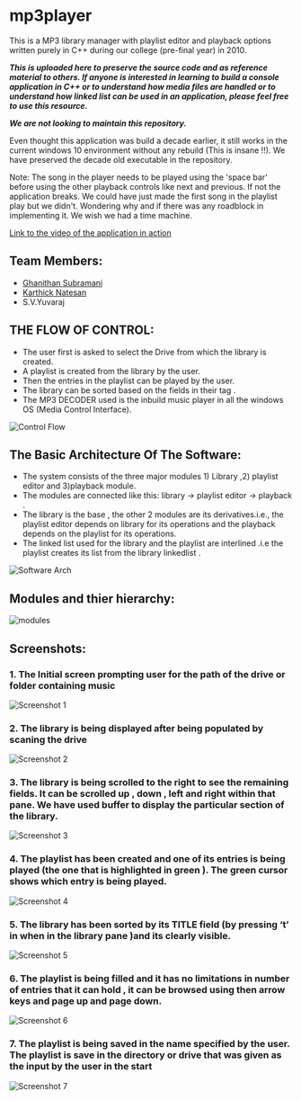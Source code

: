 # mp3player

This is a MP3 library manager with playlist editor and playback options written purely in C++ during our college (pre-final year) in 2010.

***This is uploaded here to preserve the source code and as reference material to others. If anyone is interested in learning to build a console application in C++ or to understand how media files are handled or to understand how linked list can be used in an application, please feel free to use this resource.***

***We are not looking to maintain this repository.***

Even thought this application was build a decade earlier, it still works in the current windows 10 environment without any rebuild (This is insane !!). We have preserved the decade old executable in the repository.

Note: The song in the player needs to be played using the 'space bar' before using the other playback controls like next and previous. If not the application breaks. We could have just made the first song in the playlist play but we didn't. Wondering why and if there was any roadblock in implementing it. We wish we had a time machine.

[Link to the video of the application in action](https://www.linkedin.com/posts/ghanithan-subramani-4b707aa0_internship-project-github-activity-6957022900507865088-nHJS?utm_source=linkedin_share&utm_medium=member_desktop_web)


## Team Members:
- [Ghanithan Subramani](https://www.linkedin.com/in/ghanithan-subramani-4b707aa0/)
- [Karthick Natesan](https://www.linkedin.com/in/karthick-natesan-660545a0/)
- S.V.Yuvaraj

## THE FLOW OF CONTROL:
- The user first is asked to select the Drive from which the library is created.
- A playlist is created from the library by the user.
- Then  the entries in the playlist can be played by the user. 
- The library can be sorted based on the fields in their tag .
- The MP3 DECODER used is the inbuild music player in all the windows OS (Media Control Interface).

![Control Flow](/doc/pics/controlFlow.png)

## The Basic Architecture Of The Software:
- The system consists of the three major modules 1) Library ,2) playlist editor and 3)playback module.
- The modules are connected like this:  library -> playlist editor -> playback .
- The library is the base , the other 2 modules are its derivatives.i.e., the  playlist editor depends on library for its operations and the playback depends on the playlist for its operations.
- The linked list used for the library and the playlist are interlined .i.e the playlist creates its list from the library linkedlist .

![Software Arch](/doc/pics/arch.png)

## Modules and thier hierarchy:
![modules](/doc/pics/modules.png)

## Screenshots:

### 1. The Initial screen prompting user for the path of the drive or folder containing music 
![Screenshot 1](/doc/pics/1.png)


### 2. The library is being displayed after being populated by scaning the drive 
![Screenshot 2](/doc/pics/2.png)

### 3. The library is being scrolled to the right to see the remaining fields. It can be scrolled up , down , left and right within that pane. We have used buffer to display the particular section of the library. 
![Screenshot 3](/doc/pics/3.png)

### 4. The playlist has been created and one of its entries is being played (the one that is highlighted in green ). The green cursor shows which entry is being played.
![Screenshot 4](/doc/pics/4.png)

### 5. The library has been sorted by its TITLE field (by pressing ‘t’ in when in the library pane )and its clearly visible.
![Screenshot 5](/doc/pics/5.png)

### 6. The playlist is being filled and it has no limitations in number of entries that it can hold , it can be browsed using then arrow keys  and page up and page down.
![Screenshot 6](/doc/pics/6.png)

### 7. The playlist is being saved in the name specified by the user. The playlist is save in the directory or drive that was given as the input by the user in the start
![Screenshot 7](/doc/pics/7.png)
